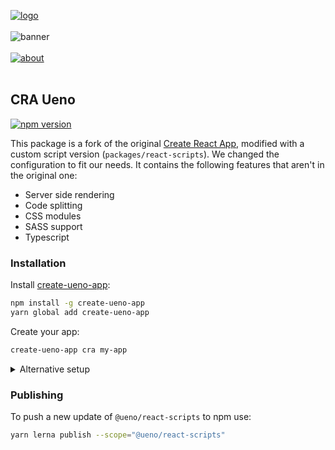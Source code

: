 [![logo](https://user-images.githubusercontent.com/937328/53345335-9133e980-390c-11e9-9e81-d7c000195415.png)](https://ueno.co/?utm_source=github&utm_campaign=ueno-cra-starter)
<br /><br />
![banner](https://user-images.githubusercontent.com/937328/53875765-3762ac00-3ffd-11e9-8ca3-03db4337a1f0.png)
<br /><br />
[![about](https://user-images.githubusercontent.com/937328/51540139-999c8e80-1e4d-11e9-866d-284657a34744.png)](https://ueno.co/contact/?utm_source=github&utm_campaign=ueno-cra-starter)
<br /><br />

## CRA Ueno

[![npm version](https://badge.fury.io/js/%40ueno%2Freact-scripts.svg)](https://badge.fury.io/js/%40ueno%2Freact-scripts)

This package is a fork of the original [Create React App](https://github.com/facebook/create-react-app), modified with a custom script version (`packages/react-scripts`). We changed the configuration to fit our needs. It contains the following features that aren't in the original one:

- Server side rendering
- Code splitting
- CSS modules
- SASS support
- Typescript

### Installation

Install [create-ueno-app](https://github.com/ueno-llc/create-ueno-app):

```bash
npm install -g create-ueno-app
yarn global add create-ueno-app
```

Create your app:

```bash
create-ueno-app cra my-app
```

<details>
  <summary>Alternative setup</summary>
  <p>
  If you already have `create-react-app` installed, you won't have to install anything, you'll just have to supply the script version.

```bash
create-react-app --scripts-version @ueno/react-scripts my-app
```

  </p>
</details>

### Publishing

To push a new update of `@ueno/react-scripts` to npm use:

```bash
yarn lerna publish --scope="@ueno/react-scripts"
```
